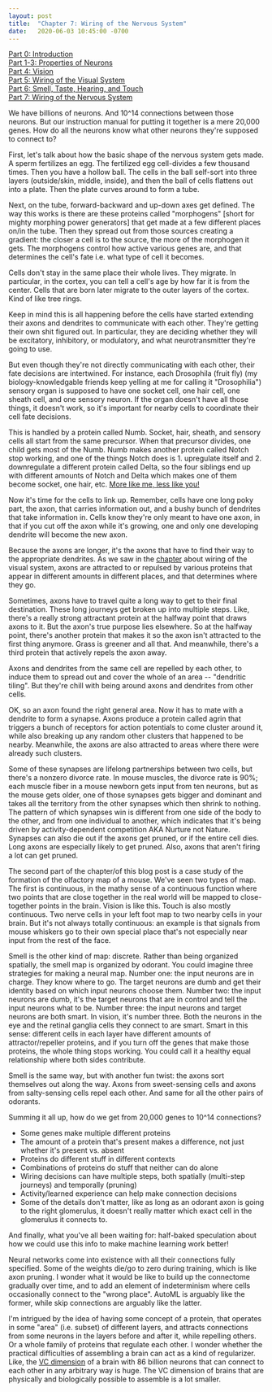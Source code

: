 ```yaml
---
layout: post
title:  "Chapter 7: Wiring of the Nervous System"
date:   2020-06-03 10:45:00 -0700
---
```


[Part 0: Introduction](https://zswitten.github.io/2019/08/04/neuroscience-neural-networks-0.html)  
[Part 1-3: Properties of Neurons](https://zswitten.github.io/2019/08/04/neuroscience-neural-networks-1-3.html)  
[Part 4: Vision](https://zswitten.github.io/2019/09/08/neuroscience-neural-networks-4.html)  
[Part 5: Wiring of the Visual System](https://zswitten.github.io/2019/10/07/neuroscience-neural-networks-5.html)  
[Part 6: Smell, Taste, Hearing, and Touch](https://zswitten.github.io/2019/11/13/neuroscience-neural-networks-6.html)  
[Part 7: Wiring of the Nervous System](https://zswitten.github.io/2020/06/03/neuroscience-neural-networks-7.html)

We have billions of neurons. And 10^14 connections between those neurons. But our instruction manual for putting it together is a mere 20,000 genes. How do all the neurons know what other neurons they're supposed to connect to?

First, let's talk about how the basic shape of the nervous system gets made. A sperm fertilizes an egg. The fertilized egg cell-divides a few thousand times. Then you have a hollow ball. The cells in the ball self-sort into three layers (outside/skin, middle, inside), and then the ball of cells flattens out into a plate. Then the plate curves around to form a tube.

Next, on the tube, forward-backward and up-down axes get defined. The way this works is there are these proteins called "morphogens" [short for mighty morphing power generators] that get made at a few different places on/in the tube. Then they spread out from those sources creating a gradient: the closer a cell is to the source, the more of the morphogen it gets. The morphogens control how active various genes are, and that determines the cell's fate i.e. what type of cell it becomes.

Cells don't stay in the same place their whole lives. They migrate. In particular, in the cortex, you can tell a cell's age by how far it is from the center. Cells that are born later migrate to the outer layers of the cortex. Kind of like tree rings.

Keep in mind this is all happening before the cells have started extending their axons and dendrites to communicate with each other. They're getting their own shit figured out. In particular, they are deciding whether they will be excitatory, inhibitory, or modulatory, and what neurotransmitter they're going to use.

But even though they're not directly communicating with each other, their fate decisions are intertwined. For instance, each Drosophila (fruit fly) (my biology-knowledgable friends keep yelling at me for calling it "Drosophilia") sensory organ is supposed to have one socket cell, one hair cell, one sheath cell, and one sensory neuron. If the organ doesn't have all those things, it doesn't work, so it's important for nearby cells to coordinate their cell fate decisions.

This is handled by a protein called Numb. Socket, hair, sheath, and sensory cells all start from the same precursor. When that precursor divides, one child gets most of the Numb. Numb makes another protein called Notch stop working, and one of the things Notch does is 1. upregulate itself and 2. downregulate a different protein called Delta, so the four siblings end up with different amounts of Notch and Delta which makes one of them become socket, one hair, etc. [More like me, less like you!](https://www.youtube.com/watch?v=kXYiU_JCYtU)

Now it's time for the cells to link up. Remember, cells have one long poky part, the axon, that carries information out, and a bushy bunch of dendrites that take information in. Cells know they're only meant to have one axon, in that if you cut off the axon while it's growing, one and only one developing dendrite will become the new axon.

Because the axons are longer, it's the axons that have to find their way to the appropriate dendrites. As we saw in the [chapter](https://zswitten.github.io/2019/10/07/neuroscience-neural-networks-5.html) about wiring of the visual system, axons are attracted to or repulsed by various proteins that appear in different amounts in different places, and that determines where they go.

Sometimes, axons have to travel quite a long way to get to their final destination. These long journeys get broken up into multiple steps. Like, there's a really strong attractant protein at the halfway point that draws axons to it. But the axon's true purpose lies elsewhere. So at the halfway point, there's another protein that makes it so the axon isn't attracted to the first thing anymore. Grass is greener and all that. And meanwhile, there's a third protein that actively repels the axon away.

Axons and dendrites from the same cell are repelled by each other, to induce them to spread out and cover the whole of an area -- "dendritic tiling". But they're chill with being around axons and dendrites from other cells.

OK, so an axon found the right general area. Now it has to mate with a dendrite to form a synapse. Axons produce a protein called agrin that triggers a bunch of receptors for action potentials to come cluster around it, while also breaking up any random other clusters that happened to be nearby. Meanwhile, the axons are also attracted to areas where there were already such clusters.

Some of these synapses are lifelong partnerships between two cells, but there's a nonzero divorce rate. In mouse muscles, the divorce rate is 90%; each muscle fiber in a mouse newborn gets input from ten neurons, but as the mouse gets older, one of those synapses gets bigger and dominant and takes all the territory from the other synapses which then shrink to nothing. The pattern of which synapses win is different from one side of the body to the other, and from one individual to another, which indicates that it's being driven by activity-dependent competition AKA Nurture not Nature. Synapses can also die out if the axons get pruned, or if the entire cell dies. Long axons are especially likely to get pruned. Also, axons that aren't firing a lot can get pruned.

The second part of the chapter/of this blog post is a case study of the formation of the olfactory map of a mouse. We've seen two types of map. The first is continuous, in the mathy sense of a continuous function where two points that are close together in the real world will be mapped to close-together points in the brain. Vision is like this. Touch is also mostly continuous. Two nerve cells in your left foot map to two nearby cells in your brain. But it's not always totally continuous: an example is that signals from mouse whiskers go to their own special place that's not especially near input from the rest of the face.

Smell is the other kind of map: discrete. Rather than being organized spatially, the smell map is organized by odorant. You could imagine three strategies for making a neural map. Number one: the input neurons are in charge. They know where to go. The target neurons are dumb and get their identity based on which input neurons choose them. Number two: the input neurons are dumb, it's the target neurons that are in control and tell the input neurons what to be. Number three: the input neurons and target neurons are both smart. In vision, it's number three. Both the neurons in the eye and the retinal ganglia cells they connect to are smart. Smart in this sense: different cells in each layer have different amounts of attractor/repeller proteins, and if you turn off the genes that make those proteins, the whole thing stops working. You could call it a healthy equal relationship where both sides contribute.

Smell is the same way, but with another fun twist: the axons sort themselves out along the way. Axons from sweet-sensing cells and axons from salty-sensing cells repel each other. And same for all the other pairs of odorants.

Summing it all up, how do we get from 20,000 genes to 10^14 connections?

- Some genes make multiple different proteins
- The amount of a protein that's present makes a difference, not just whether it's present vs. absent
- Proteins do different stuff in different contexts
- Combinations of proteins do stuff that neither can do alone
- Wiring decisions can have multiple steps, both spatially (multi-step journeys) and temporally (pruning)
- Activity/learned experience can help make connection decisions
- Some of the details don't matter, like as long as an odorant axon is going to the right glomerulus, it doesn't really matter which exact cell in the glomerulus it connects to.

And finally, what you've all been waiting for: half-baked speculation about how we could use this info to make machine learning work better!

Neural networks come into existence with all their connections fully specified. Some of the weights die/go to zero during training, which is like axon pruning. I wonder what it would be like to build up the connectome gradually over time, and to add an element of indeterminism where cells occasionally connect to the "wrong place". AutoML is arguably like the former, while skip connections are arguably like the latter.

I'm intrigued by the idea of having some concept of a protein, that operates in some "area" (i.e. subset) of different layers, and attracts connections from some neurons in the layers before and after it, while repelling others. Or a whole family of proteins that regulate each other. I wonder whether the practical difficulties of assembling a brain can act as a kind of regularizer. Like, the [VC dimension](https://en.wikipedia.org/wiki/Vapnik%E2%80%93Chervonenkis_dimension#VC_dimension_of_a_neural_network) of a brain with 86 billion neurons that can connect to each other in any arbitrary way is huge. The VC dimension of brains that are physically and biologically possible to assemble is a lot smaller.